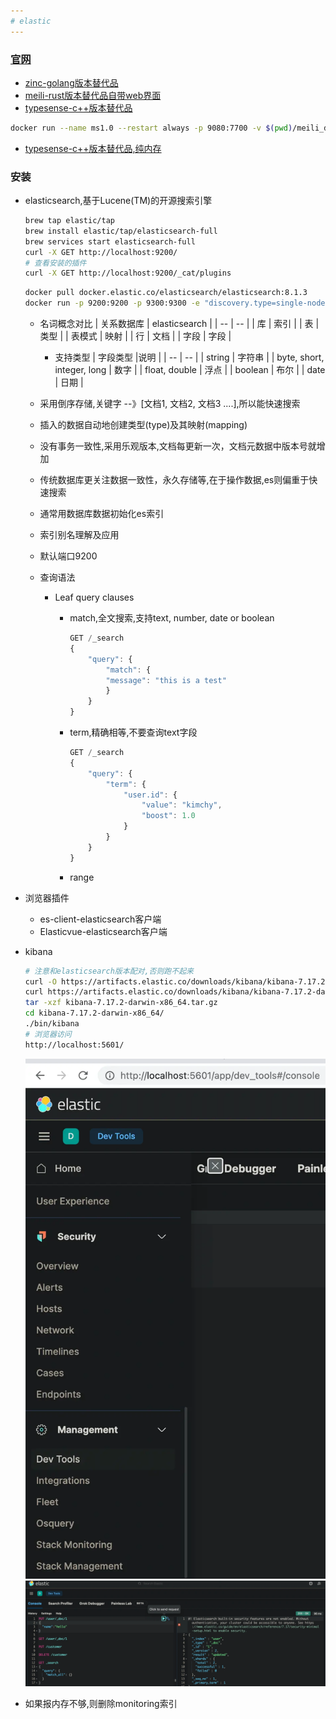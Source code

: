 ```yaml
---
# elastic
---
```


### [官网](https://www.elastic.co/)

* [zinc-golang版本替代品](https://github.com/zinclabs/zinc)
* [meili-rust版本替代品自带web界面](https://www.meilisearch.com/)
* [typesense-c++版本替代品](https://typesense.org/)

```bash
docker run --name ms1.0 --restart always -p 9080:7700 -v $(pwd)/meili_data:/meili_data -d getmeili/meilisearch:v1.0
```

* [typesense-c++版本替代品,纯内存](https://typesense.org/)

### 安装

* elasticsearch,基于Lucene(TM)的开源搜索引擎

    ```sh
    brew tap elastic/tap
    brew install elastic/tap/elasticsearch-full
    brew services start elasticsearch-full
    curl -X GET http://localhost:9200/
    # 查看安装的插件
    curl -X GET http://localhost:9200/_cat/plugins
    ```

    ```sh
    docker pull docker.elastic.co/elasticsearch/elasticsearch:8.1.3
    docker run -p 9200:9200 -p 9300:9300 -e "discovery.type=single-node" docker.elastic.co/elasticsearch/elasticsearch:8.1.3
    ```

  * 名词概念对比
        | 关系数据库 | elasticsearch |
        | -- | -- |
        | 库 | 索引 |
        | 表 | 类型 |
        | 表模式 | 映射 |
        | 行 | 文档 |
        | 字段 | 字段 |
    * 支持类型
        | 字段类型 |说明 |
        | -- | -- |
        | string | 字符串 |
        | byte, short, integer, long | 数字 |
        | float, double | 浮点 |
        | boolean | 布尔 |
        | date | 日期 |

  * 采用倒序存储,关键字 --》[文档1, 文档2, 文档3 ....],所以能快速搜索

  * 插入的数据自动地创建类型(type)及其映射(mapping)

  * 没有事务一致性,采用乐观版本,文档每更新一次，文档元数据中版本号就增加

  * 传统数据库更关注数据一致性，永久存储等,在于操作数据,es则偏重于快速搜索

  * 通常用数据库数据初始化es索引

  * 索引别名理解及应用

  * 默认端口9200

  * 查询语法
    * Leaf query clauses
      * match,全文搜索,支持text, number, date or boolean

        ```js
        GET /_search
        {
            "query": {
                "match": {
                "message": "this is a test"
                }
            }
        }
        ```

      * term,精确相等,不要查询text字段

        ```js
        GET /_search
        {
            "query": {
                "term": {
                    "user.id": {
                        "value": "kimchy",
                        "boost": 1.0
                    }
                }
            }
        }
        ```

      * range

* 浏览器插件

  * es-client-elasticsearch客户端
  * Elasticvue-elasticsearch客户端

* kibana

    ```sh
    # 注意和elasticsearch版本配对,否则跑不起来
    curl -O https://artifacts.elastic.co/downloads/kibana/kibana-7.17.2-darwin-x86_64.tar.gz
    curl https://artifacts.elastic.co/downloads/kibana/kibana-7.17.2-darwin-x86_64.tar.gz.sha512 | shasum -a 512 -c - 
    tar -xzf kibana-7.17.2-darwin-x86_64.tar.gz
    cd kibana-7.17.2-darwin-x86_64/
    ./bin/kibana
    # 浏览器访问
    http://localhost:5601/
    ```

    ![dev](webp/elastic/kibana_dev.webp)
    ![console](webp/elastic/kibana_console.webp)

* 如果报内存不够,则删除monitoring索引
